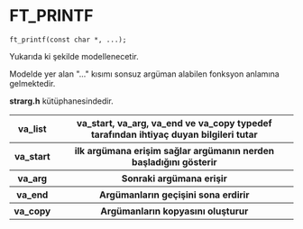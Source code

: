 <h1>FT_PRINTF</h1>

`ft_printf(const char *, ...);` 

Yukarıda ki şekilde modellenecetir. <br>

Modelde yer alan "..." kısımı sonsuz argüman alabilen fonksyon anlamına gelmektedir. 

**strarg.h** kütüphanesindedir. 

<table>
  <tr>
    <th>va_list </th>
    <th>va_start, va_arg, va_end ve va_copy typedef tarafından ihtiyaç duyan bilgileri tutar</th>
  </tr>
  <tr>
    <th>va_start</th>
    <th>ilk argümana erişim sağlar argümanın nerden başladığını gösterir</th>
  </tr>
  <tr>
    <th>va_arg</th>
    <th>Sonraki argümana erişir</th>
  </tr>
  <tr>
    <th>va_end</th>
    <th>Argümanların geçişini sona erdirir</th>
  </tr>
  <tr>
    <th>va_copy</th>
    <th>Argümanların kopyasını oluşturur</th>
  </tr>
 </table>
